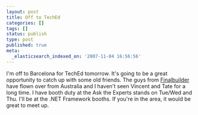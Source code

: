 ```yaml
---
layout: post
title: Off to TechEd
categories: []
tags: []
status: publish
type: post
published: true
meta:
  _elasticsearch_indexed_on: '2007-11-04 16:56:56'
---
```

<p></p>  <p>I'm off to Barcelona for TechEd tomorrow. It's going to be a great opportunity to catch up with some old friends. The guys from <a href="http://www.finalbuilder.com">Finalbuilder</a> have flown over from Australia and I haven't seen Vincent and Tate for a long time. I have booth duty at the Ask the Experts stands on Tue/Wed and Thu. I'll be at the .NET Framework booths. If you're in the area, it would be great to meet up. </p>
